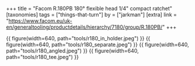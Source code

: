 +++
title = "Facom R.180PB 180° flexible head 1/4\" compact ratchet"
[taxonomies]
tags = ["things-that-turn"]
by = ["jarkman"]
[extra]
link = "https://www.facom.eu/uk-en/generaltooling/productdetails/hierarchy/7180/group/R.180PB/"
+++

{{ figure(width=640, path="tools/r180_in_holder.jpeg") }}
{{ figure(width=640, path="tools/r180_separate.jpeg") }}
{{ figure(width=640, path="tools/r180_angled.jpeg") }}
{{ figure(width=640, path="tools/r180_tee.jpeg") }}